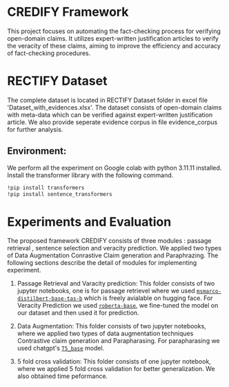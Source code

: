 # CREDIFY Framework
This project focuses on automating the fact-checking process for verifying open-domain claims. It utilizes expert-written justification articles to verify the veracity of these claims, aiming to improve the efficiency and accuracy of fact-checking procedures.

# RECTIFY Dataset
The complete dataset is located in RECTIFY Dataset folder in excel file 'Dataset_with_evidences.xlsx'. The dataset consists of open-domain claims with meta-data which can be verified against expert-written justification article. We also provide seperate evidence corpus in file evidence_corpus for further analysis.

## Environment:
We perform all the experiment on Google colab with python 3.11.11 installed. Install the transformer library with the following command.
```bash 
!pip install transformers 
!pip install sentence_transformers
```

# Experiments and Evaluation
The proposed framework CREDIFY consists of three modules : passage retrieval , sentence selection and veracity prediction. We applied two types of Data Augmentation Conrastive Claim generation and Paraphrazing. The following sections describe the detail of modules for implementing experiment.

1. Passage Retrieval and Varacity prediction: This folder consists of two jupyter notebooks, one is for passage retrievel where we used [`msmarco-distilbert-base-tas-b`](https://huggingface.co/sentence-transformers/msmarco-distilbert-base-tas-b) which is freely avialable on hugging face. For Veracity Prediction we used [`roberta-base`](https://huggingface.co/FacebookAI/roberta-base), we fine-tuned the model on our dataset and then used it for prediction.

2. Data Augmentation: This folder consists of two jupyter notebooks, where we applied two types of data augmentation techniques Contrastive claim generation and Parapharasing. For parapharasing we used chatgpt's [`T5_base`](https://huggingface.co/humarin/chatgpt_paraphraser_on_T5_base) model.

3. 5 fold cross validation: This folder consists of one jupyter notebook, where we applied 5 fold cross validation for better generalization. We also obtained time peformance.